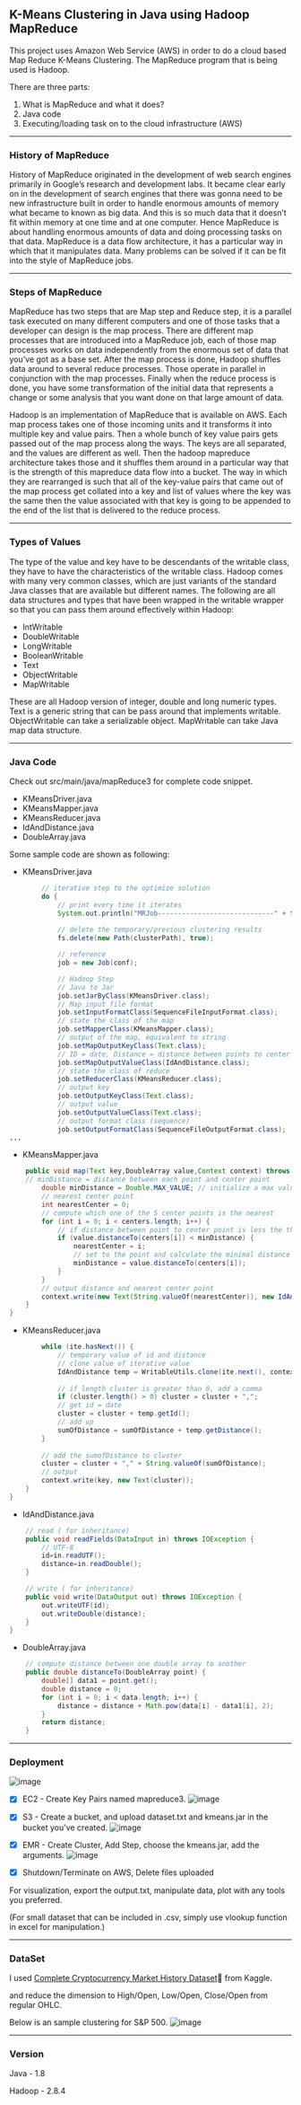 ## K-Means Clustering in Java using Hadoop MapReduce

This project uses Amazon Web Service (AWS) in order to do a cloud based Map Reduce K-Means Clustering. The MapReduce program that is being used is Hadoop.

There are three parts:

   1.  What is MapReduce and what it does?
   2.  Java code
   3.  Executing/loading task on to the cloud infrastructure (AWS) 

------



### History of MapReduce

History of MapReduce originated in the development of web search engines primarily in Google’s research and development labs. It became clear early on in the development of search engines that there was gonna need to be new infrastructure built in order to handle enormous amounts of  memory what became to known as big data. And this is so much data that it doesn’t fit within memory at one time and at one computer. Hence MapReduce is about handling enormous amounts of data and doing processing tasks on that data. MapReduce is a data flow architecture, it has a particular way in which that it manipulates data. Many problems can be solved if it can be fit into the style of MapReduce jobs.

---

### Steps of MapReduce

MapReduce has two steps that are Map step and Reduce step, it is a parallel task executed on many different computers and one of those tasks that a developer can design is the map process. There are different map processes that are introduced into a MapReduce job, each of those map processes works on data independently from the enormous set of data that you’ve got as a base set. After the map process is done, Hadoop shuffles data around to several reduce processes. Those operate in parallel in conjunction with the map processes. Finally when the reduce process is done, you have some transformation of the initial data that represents a change or some analysis that you want done on that large amount of data. 

Hadoop is an implementation of MapReduce that is available on AWS. Each map process takes one of those incoming units and it transforms it into multiple key and value pairs. Then a whole bunch of key value pairs gets passed out of the map process along the ways. The keys are all separated, and the values are different as well. Then the hadoop mapreduce architecture takes those and it shuffles them around in a particular way that is the strength of this mapreduce data flow into a bucket. The way in which they are rearranged is such that all of the key-value pairs that came out of the map process get collated into a key and list of  values where the key was the same then the value associated with that key is going to be appended to the end of the list that is delivered to the reduce process.

---

### Types of Values

The type of the value and key have to be descendants of the writable class, they have to have the characteristics of the writable class. Hadoop comes with many very common classes, which are just variants of the standard Java classes that are available but different names. The following are all data structures and types that have been wrapped in the writable wrapper so that you can pass them around effectively within Hadoop:

* IntWritable
* DoubleWritable
* LongWritable
* BooleanWritable
* Text
* ObjectWritable
* MapWritable

These are all Hadoop version of integer, double and long numeric types. Text is a generic string that can be pass around that implements writable. ObjectWritable can take a serializable object. MapWritable can take Java map data structure.


---

### Java Code

Check out src/main/java/mapReduce3 for complete code snippet.

* KMeansDriver.java
* KMeansMapper.java
* KMeansReducer.java
* IdAndDistance.java
* DoubleArray.java


Some sample code are shown as following:

* KMeansDriver.java
```java
        // iterative step to the optimize solution
        do {
        	// print every time it iterates
            System.out.println("MRJob-----------------------------" + times);
            
            // delete the temporary/previous clustering results
            fs.delete(new Path(clusterPath), true);

            // reference
            job = new Job(conf);

            // Hadoop Step
            // Java to Jar
            job.setJarByClass(KMeansDriver.class);
            // Map input file format
            job.setInputFormatClass(SequenceFileInputFormat.class);
            // state the class of the map
            job.setMapperClass(KMeansMapper.class);
            // output of the map, equivalent to string
            job.setMapOutputKeyClass(Text.class);
            // ID = date, Distance = distance between points to center point
            job.setMapOutputValueClass(IdAndDistance.class);
            // state the class of reduce
            job.setReducerClass(KMeansReducer.class);
            // output key 
            job.setOutputKeyClass(Text.class);
            // output value
            job.setOutputValueClass(Text.class);
            // output format class (sequence)
            job.setOutputFormatClass(SequenceFileOutputFormat.class);            
...
```
* KMeansMapper.java

```java
	public void map(Text key,DoubleArray value,Context context) throws IOException,InterruptedException {
	// minDistance = distance between each point and center point
        double minDistance = Double.MAX_VALUE; // initialize a max value
        // nearest center point
        int nearestCenter = 0;
        // compute which one of the 5 center points is the nearest
        for (int i = 0; i < centers.length; i++) {
        	// if distance between point to center point is less the the minimal distance
            if (value.distanceTo(centers[i]) < minDistance) {
                nearestCenter = i;
                // set to the point and calculate the minimal distance
                minDistance = value.distanceTo(centers[i]);
            }
        }
        // output distance and nearest center point
        context.write(new Text(String.valueOf(nearestCenter)), new IdAndDistance(key.toString(),minDistance));
    }
}
```
* KMeansReducer.java
```java
        while (ite.hasNext()) {
        	// temporary value of id and distance 
        	// clone value of iterative value
            IdAndDistance temp = WritableUtils.clone(ite.next(), context.getConfiguration());
            
            // if length cluster is greater than 0, add a comma
            if (cluster.length() > 0) cluster = cluster + ",";
            // get id = date
            cluster = cluster + temp.getId();
            // add up
            sumOfDistance = sumOfDistance + temp.getDistance();
        }
        
        // add the sumofDistance to cluster
        cluster = cluster + "," + String.valueOf(sumOfDistance);
        // output
        context.write(key, new Text(cluster));
    }
}
```
* IdAndDistance.java
```java
	// read ( for inheritance)
	public void readFields(DataInput in) throws IOException {
		// UTF-8
		id=in.readUTF();
		distance=in.readDouble();
	}

	// write ( for inheritance)
	public void write(DataOutput out) throws IOException {
		out.writeUTF(id);
		out.writeDouble(distance);
	}
}
```
* DoubleArray.java
```java
	// compute distance between one double array to another 
	public double distanceTo(DoubleArray point) {
		double[] data1 = point.get();
		double distance = 0;
		for (int i = 0; i < data.length; i++) {
			distance = distance + Math.pow(data[i] - data1[i], 2);
		}
		return distance;
	}
```


---

### Deployment

![image](https://user-images.githubusercontent.com/30872011/45192882-1b7e7900-b219-11e8-8783-f57d6b71528c.png)

 - [x] EC2 - Create Key Pairs named mapreduce3.
![image](https://user-images.githubusercontent.com/30872011/45193022-12da7280-b21a-11e8-8854-e54995801268.png)
 
 
 - [x] S3 - Create a bucket, and upload dataset.txt and kmeans.jar in the bucket you've created.
![image](https://user-images.githubusercontent.com/30872011/45193001-efafc300-b219-11e8-9f54-4a2634c59931.png)
 
 - [x] EMR - Create Cluster, Add Step, choose the kmeans.jar, add the arguments.
![image](https://user-images.githubusercontent.com/30872011/45193126-83818f00-b21a-11e8-93fd-c00112c2fb51.png)
 - [x] Shutdown/Terminate on AWS, Delete files uploaded

For visualization, export the output.txt, manipulate data, plot with any tools you preferred.

(For small dataset that can be included in .csv, simply use vlookup function in excel for manipulation.)


---

### DataSet

I used [Complete Cryptocurrency Market History Dataset](https://www.kaggle.com/taniaj/cryptocurrency-market-history-coinmarketcap):link: from Kaggle.


and reduce the dimension to High/Open, Low/Open, Close/Open from regular OHLC.


Below is an sample clustering for S&P 500.
![image](https://user-images.githubusercontent.com/30872011/45195367-2f2fdc80-b225-11e8-8f24-f210b28fb4d1.png)


---

### Version

Java - 1.8

Hadoop - 2.8.4

